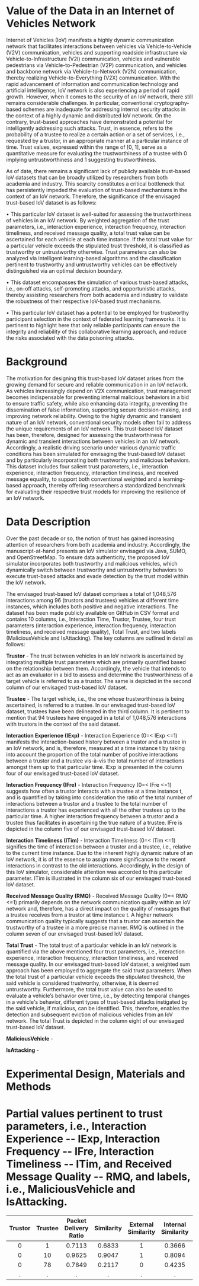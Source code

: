 # Value of the Data in an Internet of Vehicles Network
Internet of Vehicles (IoV) manifests a highly dynamic communication network that facilitates interactions between vehicles via Vehicle-to-Vehicle (V2V) communication, vehicles and supporting roadside infrastructure via Vehicle-to-Infrastructure (V2I) communication, vehicles and vulnerable pedestrians via Vehicle-to-Pedestrian (V2P) communication, and vehicles and backbone network via Vehicle-to-Network (V2N) communication, thereby realizing Vehicle-to-Everything (V2X) communication. With the rapid advancement of information and communication technology and artificial intelligence, IoV network is also experiencing a period of rapid growth. However, when it comes to the security of an IoV network, there still remains considerable challenges. In particular, conventional cryptography-based schemes are inadequate for addressing internal security attacks in the context of a highly dynamic and distributed IoV network. On the contrary, trust-based approaches have demonstrated a potential for intelligently addressing such attacks. Trust, in essence, refers to the probability of a trustee to realize a certain action or a set of services, i.e., requested by a trustor, in an appropriate manner at a particular instance of time. Trust values, expressed within the range of [0, 1], serve as a quantitative measure for evaluating the trustworthiness of a trustee with 0 implying untrustworthiness and 1 suggesting trustworthiness.

As of date, there remains a significant lack of publicly available trust-based IoV datasets that can be broadly utilized by researchers from both academia and industry. This scarcity constitutes a critical bottleneck that has persistently impeded the evaluation of trust-based mechanisms in the context of an IoV network. Therefore, the significance of the envisaged trust-based IoV dataset is as follows:

• This particular IoV dataset is well-suited for assessing the trustworthiness of vehicles in an IoV network. By weighted aggregation of the trust parameters, i.e., interaction experience, interaction frequency, interaction timeliness, and received message quality, a total trust value can be ascertained for each vehicle at each time instance. If the total trust value for a particular vehicle exceeds the stipulated trust threshold, it is classified as trustworthy or untrustworthy otherwise. Trust parameters can also be analyzed via intelligent learning-based algorithms and the classification pertinent to trustworthy and untrustworthy vehicles can be effectively distinguished via an optimal decision boundary. 

• This dataset encompasses the simulation of various trust-based attacks, i.e., on-off attacks, self-promoting attacks, and opportunistic attacks, thereby assisting researchers from both academia and industry to validate the robustness of their respective IoV-based trust mechanisms.

• This particular IoV dataset has a potential to be employed for trustworthy participant selection in the context of federated learning frameworks. It is pertinent to highlight here that only reliable participants can ensure the integrity and reliability of this collaborative learning approach, and reduce the risks associated with the data poisoning attacks.

# Background

The motivation for designing this trust-based IoV dataset arises from the growing demand for secure and reliable communication in an IoV network. As vehicles increasingly depend on V2X communication, trust management becomes indispensable for preventing internal malicious behaviors in a bid to ensure traffic safety, while also enhancing data integrity, preventing the dissemination of false information, supporting secure decision-making, and improving network reliability. Owing to the highly dynamic and transient nature of an IoV network, conventional security models often fail to address the unique requirements of an IoV network. This trust-based IoV dataset has been, therefore, designed for assessing the trustworthiness for dynamic and transient interactions between vehicles in an IoV network. Accordingly, a realistic driving scenario under various dynamic traffic conditions has been simulated for envisaging the trust-based IoV dataset and by particularly incorporating both trustworthy and malicious behaviors. This dataset includes four salient trust parameters, i.e., interaction experience, interaction frequency, interaction timeliness, and received message equality, to support both conventional weighted and a learning-based approach, thereby offering researchers a standardized benchmark for evaluating their respective trust models for improving the resilience of an IoV network.

# Data Description

Over the past decade or so, the notion of trust has gained increasing attention of researchers from both academia and industry. Accordingly, the manuscript-at-hand presents an IoV simulator envisaged via Java, SUMO, and OpenStreetMap. To ensure data authenticity, the proposed IoV simulator incorporates both trustworthy and malicious vehicles, which dynamically switch between trustworthy and untrustworthy behaviors to execute trust-based attacks and evade detection by the trust model within the IoV network.

The envisaged trust-based IoV dataset comprises a total of 1,048,576 interactions among 96 (trustors and trustees) vehicles at different time instances, which includes both positive and negative interactions. The dataset has been made publicly available on GitHub in CSV format and contains 10 columns, i.e., Interaction Time, Trustor, Trustee, four trust parameters (interaction experience, interaction frequency, interaction timeliness, and received message quality), Total Trust, and two labels (MaliciousVehicle and IsAttacking). The key columns are outlined in detail as follows:

**Trustor** - The trust between vehicles in an IoV network is ascertained by integrating multiple trust parameters which are primarily quantified based on the relationship between them. Accordingly, the vehicle that intends to act as an evaluator in a bid to assess and determine the trustworthiness of a target vehicle is referred to as a trustor. The same is depicted in the second column of our envisaged trust-based IoV dataset.

**Trustee** - The target vehicle, i.e., the one whose trustworthiness is being ascertained, is referred to a trustee. In our envisaged trust-based IoV dataset, trustees have been delineated in the third column. It is pertinent to mention that 94 trustees have engaged in a total of 1,048,576 interactions with trustors in the context of the said dataset.

**Interaction Experience (IExp)** - Interaction Experience (0=< IExp <=1) manifests the interaction-based history between a trustor and a trustee in an IoV network, and is, therefore, measured at a time instance t by taking into account the proportion of the total number of positive interactions between a trustor and a trustee vis-à-vis the total number of interactions amongst them up to that particular time. IExp is presented in the column four of our envisaged trust-based IoV dataset.

**Interaction Frequency (IFre)** - Interaction Frequency (0=< IFre <=1) suggests how often a trustor interacts with a trustee at a time instance t, and is quantified by taking into consideration the ratio of the total number of interactions between a trustor and a trustee to the total number of interactions a trustor has experienced with all the other trustees up to the particular time. A higher interaction frequency between a trustor and a trustee thus facilitates in ascertaining the true nature of a trustee. IFre is depicted in the column five of our envisaged trust-based IoV dataset.

**Interaction Timeliness (ITim)** - Interaction Timeliness (0=< ITim <=1) signifies the time of interaction between a trustor and a trustee, i.e., relative to the current time instance. Due to the inherent highly dynamic nature of an IoV network, it is of the essence to assign more significance to the recent interactions in contrast to the old interactions. Accordingly, in the design of this IoV simulator, considerable attention was accorded to this particular parameter. ITim is illustrated in the column six of our envisaged trust-based IoV dataset.

**Received Message Quality (RMQ)** - Received Message Quality (0=< RMQ <=1) primarily depends on the network communication quality within an IoV network and, therefore, has a direct impact on the quality of messages that a trustee receives from a trustor at time instance t. A higher network communication quality typically suggests that a trustor can ascertain the trustworthy of a trustee in a more precise manner. RMQ is outlined in the column seven of our envisaged trust-based IoV dataset.

**Total Trust** - The total trust of a particular vehicle in an IoV network is quantified via the above mentioned four trust parameters, i.e., interaction experience, interaction frequency, interaction timeliness, and received message quality. In our envisaged trust-based IoV dataset, a weighted sum approach has been employed to aggregate the said trust parameters. When the total trust of a particular vehicle exceeds the stipulated threshold, the said vehicle is considered trustworthy, otherwise, it is deemed untrustworthy. Furthermore, the total trust value can also be used to evaluate a vehicle’s behavior over time, i.e., by detecting temporal changes in a vehicle's behavior, different types of trust-based attacks instigated by the said vehicle, if malicious, can be identified. This, therefore, enables the detection and subsequent eviction of malicious vehicles from an IoV network. The total Trust is depicted in the column eight of our envisaged trust-based IoV dataset.

**MaliciousVehicle** - 

**IsAttacking** - 

# Experimental Design, Materials and Methods

# Partial values pertinent to trust parameters, i.e., Interaction Experience -- IExp, Interaction Frequency -- IFre, Interaction Timeliness -- ITim, and Received Message Quality -- RMQ, and labels, i.e., MaliciousVehicle and IsAttacking.
| Trustor | Trustee | Packet Delivery Ratio  |Similarity | External Similarity| Internal Similarity |Familiarity | External Familiarity| Internal Familiarity |  Reward / Punishment | Context |
| :------: |  :----:  | :-------:| :------: | :----: | :------: |:------: | :----: | :-------: | :----: | :-------: |
|0|1|0.7113|0.6833|1|0.3666|0.6801|1.0000|0.3602|0.5329|0.6|
|0|10|0.9625|0.9047|1|0.8094|0.6083|1.0000|0.2166|0.9271|0.8|
|0|78|0.7849|0.2117|0|0.4235|0.6138|1.0000|0.2276|0.6330|0.4|
|.|.|.|.|.|.|.|.|.|.|.|



